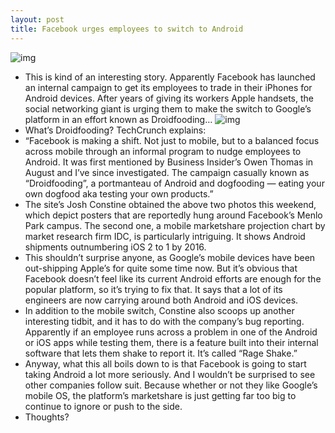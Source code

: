 ```yaml
---
layout: post
title: Facebook urges employees to switch to Android
---
```

![img](http://media.idownloadblog.com/wp-content/uploads/2012/11/facebook-do-you-droidfood-done.jpg)
* This is kind of an interesting story. Apparently Facebook has launched an internal campaign to get its employees to trade in their iPhones for Android devices. After years of giving its workers Apple handsets, the social networking giant is urging them to make the switch to Google’s platform in an effort known as Droidfooding…
![img](http://media.idownloadblog.com/wp-content/uploads/2012/11/facebook-here-come-the-androids.jpg)
* What’s Droidfooding? TechCrunch explains:
* “Facebook is making a shift. Not just to mobile, but to a balanced focus across mobile through an informal program to nudge employees to Android. It was first mentioned by Business Insider’s Owen Thomas in August and I’ve since investigated. The campaign casually known as “Droidfooding”, a portmanteau of Android and dogfooding — eating your own dogfood aka testing your own products.”
* The site’s Josh Constine obtained the above two photos this weekend, which depict posters that are reportedly hung around Facebook’s Menlo Park campus. The second one, a mobile marketshare projection chart by market research firm IDC, is particularly intriguing. It shows Android shipments outnumbering iOS 2 to 1 by 2016.
* This shouldn’t surprise anyone, as Google’s mobile devices have been out-shipping Apple’s for quite some time now. But it’s obvious that Facebook doesn’t feel like its current Android efforts are enough for the popular platform, so it’s trying to fix that. It says that a lot of its engineers are now carrying around both Android and iOS devices.
* In addition to the mobile switch, Constine also scoops up another interesting tidbit, and it has to do with the company’s bug reporting. Apparently if an employee runs across a problem in one of the Android or iOS apps while testing them, there is a feature built into their internal software that lets them shake to report it. It’s called “Rage Shake.”
* Anyway, what this all boils down to is that Facebook is going to start taking Android a lot more seriously. And I wouldn’t be surprised to see other companies follow suit. Because whether or not they like Google’s mobile OS, the platform’s marketshare is just getting far too big to continue to ignore or push to the side.
* Thoughts?

